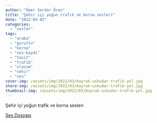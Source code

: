```yaml
---
author: "Ömer Serdar Ören"
title: "Şehir içi yoğun trafik ve korna sesleri"
date: "2022-03-02"
categories: 
  - "sesler"
tags: 
  - "araba"
  - "gurultu"
  - "korna"
  - "ses-kaydi"
  - "tasit"
  - "trafik"
  - "ulasim"
  - "sehir"
  - "ses"
cover-img: /assets/img/2022/03/bayrak-uskudar-trafik-yol.jpg
share-img: /assets/img/2022/03/bayrak-uskudar-trafik-yol.jpg
thumbnail-img: /assets/img/2022/03/bayrak-uskudar-trafik-yol.jpg
---
```


Şehir içi yoğun trafik ve korna sesleri

[Ses Dosyası](/assets/sounds/2022/03/sehir-ici-yogun-trafik-ve-korna-sesleri.mp3)